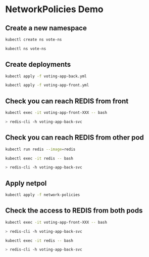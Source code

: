 # NetworkPolicies Demo

## Create a new namespace

```bash
kubectl create ns vote-ns

kubectl ns vote-ns
```

## Create deployments

```bash
kubectl apply -f voting-app-back.yml

kubectl apply -f voting-app-front.yml
```

## Check you can reach REDIS from front

```bash
kubectl exec -it voting-app-front-XXX -- bash

> redis-cli -h voting-app-back-svc
```

## Check you can reach REDIS from other pod

```bash
kubectl run redis --image=redis

kubectl exec -it redis -- bash

> redis-cli -h voting-app-back-svc
```

## Apply netpol

```bash
kubectl apply -f network-policies
```

## Check the access to REDIS from both pods

```bash
kubectl exec -it voting-app-front-XXX -- bash

> redis-cli -h voting-app-back-svc

kubectl exec -it redis -- bash

> redis-cli -h voting-app-back-svc
```
